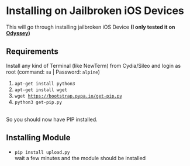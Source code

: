 # Installing on Jailbroken iOS Devices
This will go through installing jailbroken iOS Device <b>(I only tested it on [Odyssey](https://theodyssey.dev))</b>

## Requirements

Install any kind of Terminal (like NewTerm) from Cydia/Sileo and login as root (command: <code>su</code> | Password: <code>alpine</code>)
<br>
1. <code>apt-get install python3</code>
2. <code>apt-get install wget</code>
3. <code>wget https://bootstrap.pypa.io/get-pip.py</code>
4. <code>python3 get-pip.py</code>
<br>
So you should now have PIP installed.

## Installing Module

- <code>pip install upload.py</code><br>
wait a few minutes and the module should be installed
